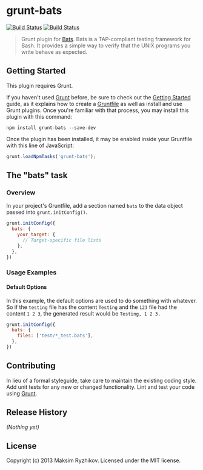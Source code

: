 # grunt-bats

[![Build Status](https://travis-ci.org/maksimr/grunt-bats.png?branch=master)](https://travis-ci.org/maksimr/grunt-bats) [![Build Status](https://drone.io/github.com/maksimr/grunt-bats/status.png)](https://drone.io/github.com/maksimr/grunt-bats/latest)

> Grunt plugin for [Bats](https://github.com/sstephenson/bats). Bats is a TAP-compliant testing framework for Bash. It provides a simple way to verify that the UNIX programs you write behave as expected.

## Getting Started
This plugin requires Grunt.

If you haven't used [Grunt](http://gruntjs.com/) before, be sure to check out the [Getting Started](http://gruntjs.com/getting-started) guide, as it explains how to create a [Gruntfile](http://gruntjs.com/sample-gruntfile) as well as install and use Grunt plugins. Once you're familiar with that process, you may install this plugin with this command:

```shell
npm install grunt-bats --save-dev
```

Once the plugin has been installed, it may be enabled inside your Gruntfile with this line of JavaScript:

```js
grunt.loadNpmTasks('grunt-bats');
```

## The "bats" task

### Overview
In your project's Gruntfile, add a section named `bats` to the data object passed into `grunt.initConfig()`.

```js
grunt.initConfig({
  bats: {
    your_target: {
      // Target-specific file lists
    },
  },
})
```

### Usage Examples

#### Default Options
In this example, the default options are used to do something with whatever. So if the `testing` file has the content `Testing` and the `123` file had the content `1 2 3`, the generated result would be `Testing, 1 2 3.`

```js
grunt.initConfig({
  bats: {
    files: ['test/*_test.bats'],
  },
})
```

## Contributing
In lieu of a formal styleguide, take care to maintain the existing coding style.
Add unit tests for any new or changed functionality. Lint and test your code using [Grunt](http://gruntjs.com/).

## Release History
_(Nothing yet)_

## License
Copyright (c) 2013 Maksim Ryzhikov. Licensed under the MIT license.
